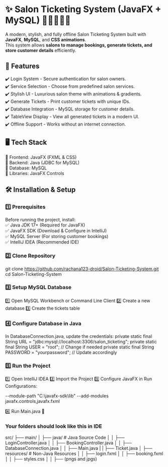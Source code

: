 # ✨ Salon Ticketing System (JavaFX + MySQL) 💇‍♀️💆‍♂️💅  

A modern, stylish, and fully offline Salon Ticketing System built with **JavaFX**, **MySQL**, and **CSS animations**.  
This system allows **salons to manage bookings, generate tickets, and store customer details** efficiently.

## 🎯 Features  
✔️ Login System - Secure authentication for salon owners.  
✔️ Service Selection - Choose from predefined salon services.  
✔️ Stylish UI - Luxurious salon theme with animations & gradients.  
✔️ Generate Tickets - Print customer tickets with unique IDs.  
✔️ Database Integration - MySQL storage for customer details.  
✔️ TableView Display - View all generated tickets in a modern UI.   
✔️ Offline Support - Works without an internet connection.

## 🖥️ Tech Stack 
🔹 Frontend: JavaFX (FXML & CSS)  
🔹 Backend: Java (JDBC for MySQL)  
🔹 Database: MySQL  
🔹 Libraries: JavaFX Controls  

## 🛠️ Installation & Setup 

### 1️⃣ Prerequisites  
Before running the project, install:  
✅ Java JDK 17+ (Required for JavaFX)  
✅ JavaFX SDK (Download & Configure in IntelliJ)  
✅ MySQL Server (For storing customer bookings)  
✅ IntelliJ IDEA (Recommended IDE)  

### 2️⃣ Clone Repository  
git clone https://github.com/rachana123-droid/Salon-Ticketing-System.git
cd Salon-Ticketing-System

### 3️⃣ Setup MySQL Database

1️⃣ Open MySQL Workbench or Command Line Client
2️⃣ Create a new database
3️⃣ Create the tickets table

### 4️⃣ Configure Database in Java

  In DatabaseConnection.java, update the credentials:
  private static final String URL = "jdbc:mysql://localhost:3306/salon_ticketing";
  private static final String USER = "root";  // Change if needed
  private static final String PASSWORD = "yourpassword";  // Update accordingly
  
### 5️⃣ Run the Project
  
  1️⃣ Open IntelliJ IDEA
  2️⃣ Import the Project
  3️⃣ Configure JavaFX in Run Configurations:
  
  --module-path "C:\javafx-sdk\lib" --add-modules javafx.controls,javafx.fxml
  
  4️⃣ Run Main.java 🎉

### Your folders should look like this in IDE
src/
├── main/
│   ├── java/              # Java Source Code
│   │   ├── LoginController.java
│   │   ├── BookingController.java
│   │   ├── DatabaseConnection.java
│   │   ├── Main.java
|   |   ├── Ticket.java
│   ├── resources/         # Non-Java Resources
│   │   ├── login.fxml
│   │   ├── booking.fxml
│   │   ├── styles.css
│   │   ├── (pngs and jpgs)

  
